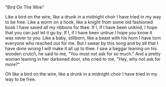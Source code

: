 "Bird On The Wire"

Like a bird on the wire,
like a drunk in a midnight choir
I have tried in my way to be free.
Like a worm on a hook,
like a knight from some old fashioned book
I have saved all my ribbons for thee.
If I, if I have been unkind,
I hope that you can just let it go by.
If I, if I have been untrue
I hope you know it was never to you.
Like a baby, stillborn,
like a beast with his horn
I have torn everyone who reached out for me.
But I swear by this song
and by all that I have done wrong
I will make it all up to thee.
I saw a beggar leaning on his wooden crutch,
he said to me, "You must not ask for so much."
And a pretty woman leaning in her darkened door,
she cried to me, "Hey, why not ask for more?"

Oh like a bird on the wire,
like a drunk in a midnight choir
I have tried in my way to be free.
